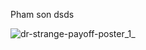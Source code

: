 Pham son
dsds

![dr-strange-payoff-poster_1_](https://user-images.githubusercontent.com/78399005/175620911-c3598144-b1d5-40cf-885b-4ba126cff1a9.jpg)
